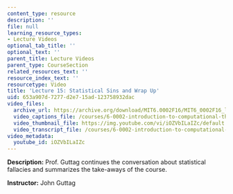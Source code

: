 ```yaml
---
content_type: resource
description: ''
file: null
learning_resource_types:
- Lecture Videos
optional_tab_title: ''
optional_text: ''
parent_title: Lecture Videos
parent_type: CourseSection
related_resources_text: ''
resource_index_text: ''
resourcetype: Video
title: 'Lecture 15: Statistical Sins and Wrap Up'
uid: 653a907d-7277-d2e7-15ad-123758932dac
video_files:
  archive_url: https://archive.org/download/MIT6.0002F16/MIT6_0002F16_lec15_300k.mp4
  video_captions_file: /courses/6-0002-introduction-to-computational-thinking-and-data-science-fall-2016/483cefbc6af05afabbc6506e21f82e84_iOZVbILaIZc.vtt
  video_thumbnail_file: https://img.youtube.com/vi/iOZVbILaIZc/default.jpg
  video_transcript_file: /courses/6-0002-introduction-to-computational-thinking-and-data-science-fall-2016/16e9ec022f34566085e928bc713b36d2_iOZVbILaIZc.pdf
video_metadata:
  youtube_id: iOZVbILaIZc
---
```


**Description:** Prof. Guttag continues the conversation about statistical fallacies and summarizes the take-aways of the course.

**Instructor:** John Guttag
